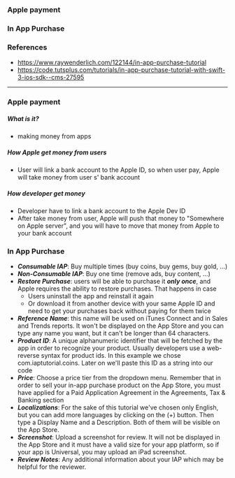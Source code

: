 ### Apple payment
### In App Purchase
### References
  - https://www.raywenderlich.com/122144/in-app-purchase-tutorial
  - https://code.tutsplus.com/tutorials/in-app-purchase-tutorial-with-swift-3-ios-sdk--cms-27595

-------------------------------------
### Apple payment
##### What is it?
  - making money from apps

##### How Apple get money from users
  - User will link a bank account to the Apple ID, so when user pay, Apple will take money from user s' bank account
  
##### How developer get money
  - Developer have to link a bank account to the Apple Dev ID
  - After take money from user, Apple will push that money to "Somewhere on Apple server", and you will have to move that money from Apple to your bank account

### In App Purchase
  - ***Consumable IAP***: Buy multiple times (buy coins, buy gems, buy gold, ...)
  - ***Non-Consumable IAP***: Buy one time (remove ads, buy content, ...)
  - ***Restore Purchase***: users will be able to purchase it ***only once***, and Apple requires the ability to restore purchases. That happens in case 
    - Users uninstall the app and reinstall it again
    - Or download it from another device with your same Apple ID and need to get your purchases back without paying for them twice
  - ***Reference Name***: this name will be used on iTunes Connect and in Sales and Trends reports. It won't be displayed on the App Store and you can type any name you want, but it can't be longer than 64 characters.
  - ***Product ID***: A unique alphanumeric identifier that will be fetched by the app in order to recognize your product. Usually developers use a web-reverse syntax for product ids. In this example we chose com.iaptutorial.coins. Later on we'll paste this ID as a string into our code
  - ***Price***: Choose a price tier from the dropdown menu. Remember that in order to sell your in-app purchase product on the App Store, you must have applied for a Paid Application Agreement in the Agreements, Tax & Banking section
  - ***Localizations***: For the sake of this tutorial we've chosen only English, but you can add more languages by clicking on the (+) button. Then type a Display Name and a Description. Both of them will be visible on the App Store.
  - ***Screenshot***: Upload a screenshot for review. It will not be displayed in the App Store and it must have a valid size for your app platform, so if your app is Universal, you may upload an iPad screenshot.
  - ***Review Notes***: Any additional information about your IAP which may be helpful for the reviewer.
